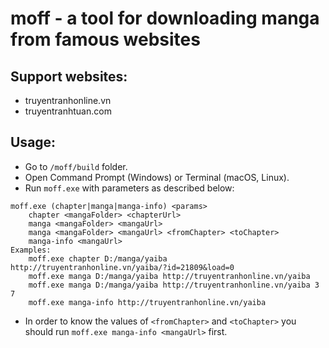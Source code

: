# moff - a tool for downloading manga from famous websites

## Support websites:
* truyentranhonline.vn
* truyentranhtuan.com

## Usage:
* Go to `/moff/build` folder.
* Open Command Prompt (Windows) or Terminal (macOS, Linux).
* Run `moff.exe` with parameters as described below:

```
moff.exe (chapter|manga|manga-info) <params>
    chapter <mangaFolder> <chapterUrl>
    manga <mangaFolder> <mangaUrl>
    manga <mangaFolder> <mangaUrl> <fromChapter> <toChapter>
    manga-info <mangaUrl>
Examples:
    moff.exe chapter D:/manga/yaiba http://truyentranhonline.vn/yaiba/?id=21809&load=0
    moff.exe manga D:/manga/yaiba http://truyentranhonline.vn/yaiba
    moff.exe manga D:/manga/yaiba http://truyentranhonline.vn/yaiba 3 7
    moff.exe manga-info http://truyentranhonline.vn/yaiba
```
* In order to know the values of `<fromChapter>` and `<toChapter>` you should run `moff.exe manga-info <mangaUrl>` first.
